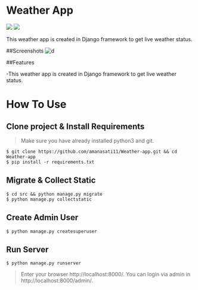 # Weather App
[![](https://img.shields.io/pypi/pyversions/Django.svg)](https://python.org/downloads/)
[![](https://img.shields.io/badge/django-2.0%20%7C%202.1%20%7C%202.2-success.svg)](https://djangoproject.com/)

This weather app is created in Django framework to get live weather status.

##Screenshots
![d](https://user-images.githubusercontent.com/69810375/94898101-970d8b80-04ae-11eb-8bb0-7f89aef27c3c.PNG)

##Features 

-This weather app is created in Django framework to get live weather status.

How To Use
=
## Clone project & Install Requirements
> Make sure you have already installed python3 and git.
```
$ git clone https://github.com/amanasati11/Weather-app.git && cd Weather-app
$ pip install -r requirements.txt
```
## Migrate & Collect Static
```
$ cd src && python manage.py migrate
$ python manage.py collectstatic
```
## Create Admin User
```
$ python manage.py createsuperuser
```
## Run Server
```
$ python manage.py runserver
```
> Enter your browser http://localhost:8000/. You can login via admin in http://localhost:8000/admin/.
